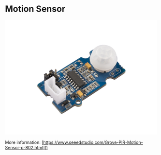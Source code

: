 # Motion Sensor

![Motion Sensor](./img/motion-sensor.jpg)

More information:
[https://www.seeedstudio.com/Grove-PIR-Motion-Sensor-p-802.html]()